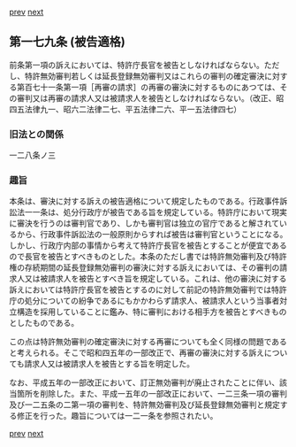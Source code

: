 [prev](/specific/markdowns/特許法/244_Mp-Ch_8-At_178.md)
[next](/specific/markdowns/特許法/246_Mp-Ch_8-At_180.md)
## 第一七九条 (被告適格)
前条第一項の訴えにおいては、特許庁長官を被告としなければならない。ただし、特許無効審判若しくは延長登録無効審判又はこれらの審判の確定審決に対する第百七十一条第一項［再審の請求］の再審の審決に対するものにあつては、その審判又は再審の請求人又は被請求人を被告としなければならない。（改正、昭四五法律九一、昭六二法律二七、平五法律二六、平一五法律四七）


### 旧法との関係
一二八条ノ三

### 趣旨
本条は、審決に対する訴えの被告適格について規定したものである。行政事件訴訟法一一条は、処分行政庁が被告である旨を規定している。特許庁において現実に審決を行うのは審判官であり、しかも審判官は独立の官庁であると解されているから、行政事件訴訟法の一般原則からすれば被告は審判官ということになる。しかし、行政庁内部の事情から考えて特許庁長官を被告とすることが便宜であるので長官を被告とすべきものとした。本条のただし書では特許無効審判及び特許権の存続期間の延長登録無効審判の審決に対する訴えにおいては、その審判の請求人又は被請求人を被告とすべき旨を規定している。これは、他の審決に対する訴えにおいては特許庁長官を被告とするのに対して前記の特許無効審判では特許庁の処分についての紛争であるにもかかわらず請求人、被請求人という当事者対立構造を採用していることに鑑み、特に審判における相手方を被告とすべきものとしたものである。

この点は特許無効審判の確定審決に対する再審についても全く同様の問題であると考えられる。そこで昭和四五年の一部改正で、再審の審決に対する訴えについても請求人又は被請求人を被告とする旨を明定した。

なお、平成五年の一部改正において、訂正無効審判が廃止されたことに伴い、該当箇所を削除した。また、平成一五年の一部改正において、一二三条一項の審判及び一二五条の二第一項の審判を、特許無効審判及び延長登録無効審判と規定する修正を行った。趣旨については一二一条を参照されたい。


[prev](/specific/markdowns/特許法/244_Mp-Ch_8-At_178.md)
[next](/specific/markdowns/特許法/246_Mp-Ch_8-At_180.md)